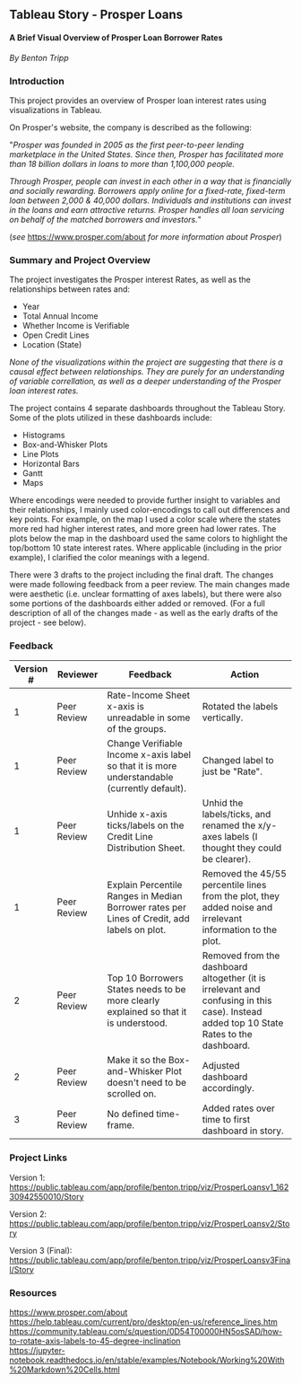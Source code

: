 ## Tableau Story - Prosper Loans
#### A Brief Visual Overview of Prosper Loan Borrower Rates

*By Benton Tripp*

### Introduction

This project provides an overview of Prosper loan interest rates using visualizations in Tableau.<br>

On Prosper's website, the company is described as the following: <br>

"*Prosper was founded in 2005 as the first peer-to-peer lending marketplace in the United States. Since then, Prosper has facilitated more than 18 billion dollars in loans to more than 1,100,000 people.* <br>

*Through Prosper, people can invest in each other in a way that is financially and socially rewarding. Borrowers apply online for a fixed-rate, fixed-term loan between 2,000 & 40,000 dollars. Individuals and institutions can invest in the loans and earn attractive returns. Prosper handles all loan servicing on behalf of the matched borrowers and investors.*"<br>

(*see* https://www.prosper.com/about *for more information about Prosper*)

### Summary and Project Overview

The project investigates the Prosper interest Rates, as well as the relationships between rates and: <br>
 - Year
 - Total Annual Income
 - Whether Income is Verifiable
 - Open Credit Lines
 - Location (State) 

*None of the visualizations within the project are suggesting that there is a causal effect between relationships. They are purely for an understanding of variable correllation, as well as a deeper understanding of the Prosper loan interest rates.*

The project contains 4 separate dashboards throughout the Tableau Story. Some of the plots utilized in these dashboards include: <br>

 - Histograms
 - Box-and-Whisker Plots
 - Line Plots
 - Horizontal Bars
 - Gantt
 - Maps

Where encodings were needed to provide further insight to variables and their relationships, I mainly used color-encodings to call out differences and key points. For example, on the map I used a color scale where the states more red had higher interest rates, and more green had lower rates. The plots below the map in the dashboard used the same colors to highlight the top/bottom 10 state interest rates. Where applicable (including in the prior example), I clarified the color meanings with a legend. <br>

There were 3 drafts to the project including the final draft. The changes were made following feedback from a peer review. The main changes made were aesthetic (i.e. unclear formatting of axes labels), but there were also some portions of the dashboards either added or removed. (For a full description of all of the changes made - as well as the early drafts of the project - see below).

### Feedback

| Version # | Reviewer | Feedback | Action |
|------|------|------|------|
| 1 | Peer Review | Rate-Income Sheet x-axis is unreadable in some of the groups. | Rotated the labels vertically. |
| 1 | Peer Review | Change Verifiable Income x-axis label so that it is more understandable (currently default). | Changed label to just be "Rate". |
| 1 | Peer Review | Unhide x-axis ticks/labels on the Credit Line Distribution Sheet. | Unhid the labels/ticks, and renamed the x/y-axes labels (I thought they could be clearer). |
| 1 | Peer Review | Explain Percentile Ranges in Median Borrower rates per Lines of Credit, add labels on plot. | Removed the 45/55 percentile lines from the plot, they added noise and irrelevant information to the plot. |
| 2 | Peer Review | Top 10 Borrowers States needs to be more clearly explained so that it is understood. | Removed from the dashboard altogether (it is irrelevant and confusing in this case). Instead added top 10 State Rates to the dashboard. |
| 2 | Peer Review | Make it so the Box-and-Whisker Plot doesn't need to be scrolled on. | Adjusted dashboard accordingly. |
| 3 | Peer Review | No defined time-frame. | Added rates over time to first dashboard in story. |

### Project Links <br>

Version 1: https://public.tableau.com/app/profile/benton.tripp/viz/ProsperLoansv1_16230942550010/Story <br>

Version 2: https://public.tableau.com/app/profile/benton.tripp/viz/ProsperLoansv2/Story <br>

Version 3 (Final): https://public.tableau.com/app/profile/benton.tripp/viz/ProsperLoansv3Final/Story

### Resources

https://www.prosper.com/about <br>
https://help.tableau.com/current/pro/desktop/en-us/reference_lines.htm<br>
https://community.tableau.com/s/question/0D54T00000HN5osSAD/how-to-rotate-axis-labels-to-45-degree-inclination<br>
https://jupyter-notebook.readthedocs.io/en/stable/examples/Notebook/Working%20With%20Markdown%20Cells.html
